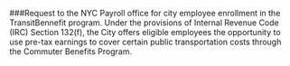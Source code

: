 ###Request to the NYC Payroll office for city employee enrollment in the TransitBennefit program. Under the provisions of Internal Revenue Code (IRC) Section 132(f), the City offers eligible employees the opportunity to use pre-tax earnings to cover certain public transportation costs through the Commuter Benefits Program.